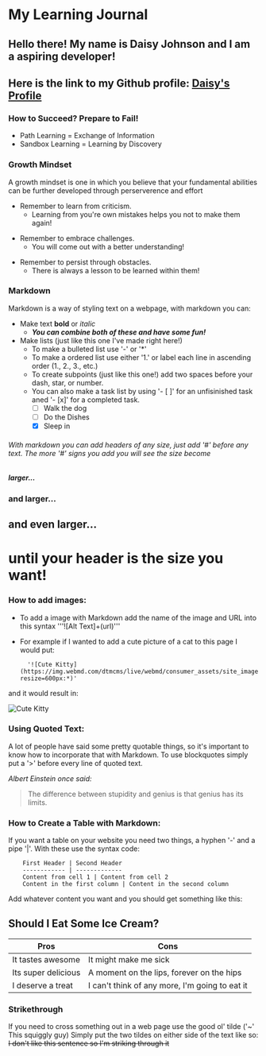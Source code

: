 # My Learning Journal

## Hello there! My name is Daisy Johnson and I am a aspiring developer! 
## Here is the link to my Github profile: [Daisy's Profile](https://github.com/daisyjanejohnson)

### How to **Succeed**? Prepare to **Fail**!
* Path Learning = Exchange of Information
* Sandbox Learning = Learning by Discovery

### Growth Mindset 

A growth mindset is one in which you believe that your fundamental abilities can be further developed through perserverence and effort
+ Remember to learn from criticism.
  - Learning from you're own mistakes helps you not to make them again!
* Remember to embrace challenges.
  - You will come out with a better understanding!
- Remember to persist through obstacles.
  - There is always a lesson to be learned within them!
  
 ### Markdown
 
Markdown is a way of styling text on a webpage, with markdown you can:
* Make text __bold__ or _italic_
  - ***You can combine both of these and have some fun!***
* Make lists (just like this one I've made right here!) 
  - To make a bulleted list use '-' or '*' 
  - To make a ordered list use either '1.' or label each line in ascending order (1., 2., 3., etc.)
  - To create subpoints (just like this one!) add two spaces before your dash, star, or number.
  - You can also make a task list by using '- [ ]' for an unfisinished task aned '- [x]' for a completed task.
    - [ ] Walk the dog
    - [ ] Do the Dishes
    - [X] Sleep in
###### With markdown you can add headers of any size, just add '#' before any text. The more '#' signs you add you will see the size become 
##### larger...
### and larger...
## and even larger...
# until your header is the size you want!

### How to add images:
* To add a image with Markdown add the name of the image and URL into this syntax '''![Alt Text]+(url)'''
* For example if I wanted to add a cute picture of a cat to this page I would put:

        '![Cute Kitty](https://img.webmd.com/dtmcms/live/webmd/consumer_assets/site_images/article_thumbnails/other/cat_weight_other/1800x1200_cat_weight_other.jpg?resize=600px:*)'

and it would result in:

![Cute Kitty](https://img.webmd.com/dtmcms/live/webmd/consumer_assets/site_images/article_thumbnails/other/cat_weight_other/1800x1200_cat_weight_other.jpg?resize=600px:*)

### Using Quoted Text:
  A lot of people have said some pretty quotable things, so it's important to know how to incorporate that with Markdown. 
  To use blockquotes simply put a '>' before every line of quoted text.
 
 *Albert Einstein once said:*
>The difference between stupidity and genius 
>is that genius has its limits.

### How to Create a Table with Markdown:
If you want a table on your website you need two things, a hyphen '-' and a pipe '|'. With these use the syntax code:

        First Header | Second Header
        ------------ | -------------
        Content from cell 1 | Content from cell 2
        Content in the first column | Content in the second column
        
Add whatever content you want and you should get something like this:

## Should I Eat Some Ice Cream?

__Pros__ | __Cons__
-----|------
It tastes awesome|It might make me sick
Its super delicious|A moment on the lips, forever on the hips
I deserve a treat|I can't think of any more, I'm going to eat it

### Strikethrough
If you need to cross something out in a web page use the good ol' tilde ('~' This squiggly guy)
Simply put the two tildes on either side of the text like so:
        ~~I don't like this sentence so I'm striking through it~~
        

